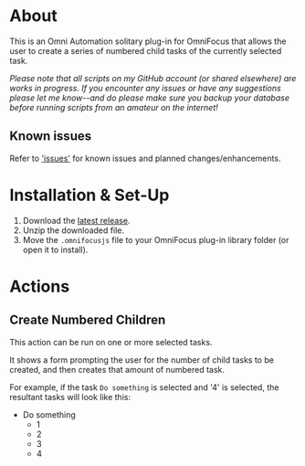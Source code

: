 # About

This is an Omni Automation solitary plug-in for OmniFocus that allows the user to create a series of numbered child tasks of the currently selected task.

_Please note that all scripts on my GitHub account (or shared elsewhere) are works in progress. If you encounter any issues or have any suggestions please let me know--and do please make sure you backup your database before running scripts from an amateur on the internet!_

## Known issues

Refer to ['issues'](https://github.com/ksalzke/created-numbered-children-omnifocus-plugin/issues) for known issues and planned changes/enhancements.

# Installation & Set-Up

1. Download the [latest release](https://github.com/ksalzke/created-numbered-children-omnifocus-plugin/releases/latest).
2. Unzip the downloaded file.
3. Move the `.omnifocusjs` file to your OmniFocus plug-in library folder (or open it to install).

# Actions

## Create Numbered Children

This action can be run on one or more selected tasks. 

It shows a form prompting the user for the number of child tasks to be created, and then creates that amount of numbered task.

For example, if the task `Do something` is selected and '4' is selected, the resultant tasks will look like this:

 - Do something
   - 1
   - 2
   - 3
   - 4